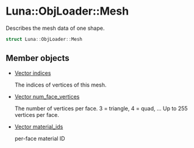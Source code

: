 # Luna::ObjLoader::Mesh
Describes the mesh data of one shape. 

```c++
struct Luna::ObjLoader::Mesh
```

## Member objects
* [Vector<Index> indices](struct_luna_1_1_obj_loader_1_1_mesh_1ab770172d08d85fafd19833d31b0038e6.md)

    The indices of vertices of this mesh. 

* [Vector<u8> num_face_vertices](struct_luna_1_1_obj_loader_1_1_mesh_1aebb5269167a82b91db2abda6fcf653f7.md)

    The number of vertices per face. 3 = triangle, 4 = quad, ... Up to 255 vertices per face. 

* [Vector<i32> material_ids](struct_luna_1_1_obj_loader_1_1_mesh_1aa7b7c4605c7a9e2504fa140d9332af65.md)

    per-face material ID 

